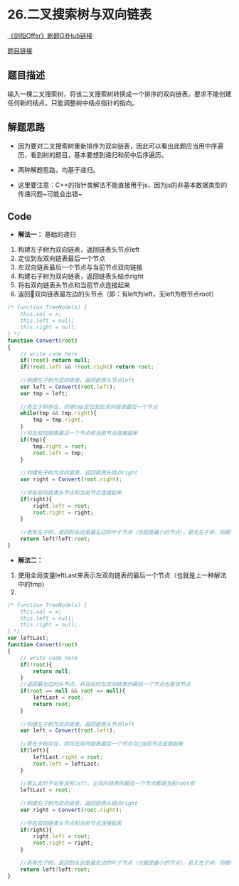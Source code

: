 # 26.二叉搜索树与双向链表
[《剑指Offer》刷题GitHub链接](https://github.com/zhning12/Coding-Interviews)

[题目链接](https://www.nowcoder.com/practice/947f6eb80d944a84850b0538bf0ec3a5?tpId=13&tqId=11179&rp=2&ru=/ta/coding-interviews&qru=/ta/coding-interviews/question-ranking)

## 题目描述
输入一棵二叉搜索树，将该二叉搜索树转换成一个排序的双向链表。要求不能创建任何新的结点，只能调整树中结点指针的指向。


## 解题思路

- 因为要对二叉搜索树重新排序为双向链表，因此可以看出此题应当用中序遍历，看到树的题目，基本要想到递归和前中后序遍历。

- 两种解题思路，均基于递归。
  
- 这里要注意：C++的指针类解法不能直接用于js，因为js的非基本数据类型的传递问题~可能会出错~

## Code

- **解法一：** 基础的递归
1. 构建左子树为双向链表，返回链表头节点left
2. 定位到左双向链表最后一个节点
3. 左双向链表最后一个节点与当前节点双向链接
4. 构建右子树为双向链表，返回链表头结点right
5. 将右双向链表头节点和当前节点连接起来
6. 返回双向链表最左边的头节点（即：有left为left，无left为根节点root）


```javascript
/* function TreeNode(x) {
    this.val = x;
    this.left = null;
    this.right = null;
} */
function Convert(root)
{
    // write code here
    if(!root) return null;
    if(!root.left && !root.right) return root;
    
    //构建左子树为双向链表，返回链表头节点left
    var left = Convert(root.left);
    var tmp = left;
    
    //若左子树存在，则用tmp定位到左双向链表最后一个节点
    while(tmp && tmp.right){
        tmp = tmp.right;
    }
    //将左双向链表最后一个节点和当前节点连接起来
    if(tmp){
        tmp.right = root;
        root.left = tmp;
    }
    
    //构建右子树为双向链表，返回链表头结点right
    var right = Convert(root.right);
    
    //将右双向链表头节点和当前节点连接起来
    if(right){
        right.left = root;
        root.right = right;
    }
    
    //若有左子树，返回的永远是最左边的叶子节点（也就是最小的节点），若无左子树，则根节点就是最小的节点
    return left?left:root;
}
```

- **解法二：**
1. 使用全局变量leftLast来表示左双向链表的最后一个节点（也就是上一种解法中的tmp）
2. 

```javascript
/* function TreeNode(x) {
    this.val = x;
    this.left = null;
    this.right = null;
} */
var leftLast;
function Convert(root)
{
    // write code here
    if(!root){
        return null;
    }
    //返回最左边的头节点，并且此时左双向链表的最后一个节点也是该节点
    if(root == null && root == null){
        leftLast = root;
        return root;
    }
    
    //构建左子树为双向链表，返回链表头节点left
    var left = Convert(root.left);
    
    //若左子树存在，则将左双向链表最后一个节点与当前节点连接起来
    if(left){
        leftLast.right = root;
        root.left = leftLast;
    }
    
    //那么此时不论有没有left，左双向链表的最后一个节点都是当前root啦
    leftLast = root;
    
    //构建右子树为双向链表，返回链表头结点right
    var right = Convert(root.right);
    
    //将右双向链表头节点和当前节点连接起来
    if(right){
        right.left = root;
        root.right = right;
    }
    
    //若有左子树，返回的永远是最左边的叶子节点（也就是最小的节点），若无左子树，则根节点就是最小的节点
    return left?left:root;
}
```